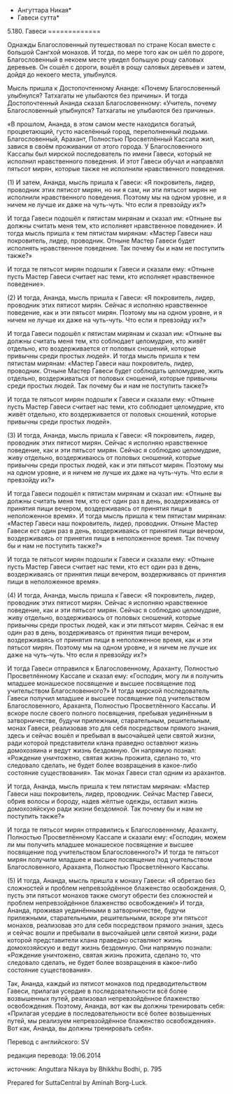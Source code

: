 * Ангуттара Никая*
* Гавеси сутта*

5\.180\. Гавеси
\=\=\=\=\=\=\=\=\=\=\=\=\=

Однажды Благословенный путешествовал по стране Косал вместе с большой Сангхой монахов\. И тогда, по мере того как он шёл по дороге, Благословенный в некоем месте увидел большую рощу саловых деревьев\. Он сошёл с дороги, вошёл в рощу саловых деревьев и затем, дойдя до некоего места, улыбнулся\.

Мысль пришла к Достопочтенному Ананде: «Почему Благословенный улыбнулся? Татхагаты не улыбаются без причины»\. И тогда Достопочтенный Ананда сказал Благословенному: «Учитель, почему Благословенный улыбнулся? Татхагаты не улыбаются без причины»\.

«В прошлом, Ананда, в этом самом месте находился богатый, процветающий, густо населённый город, переполненный людьми\. Благословенный, Арахант, Полностью Просветлённый Кассапа жил, завися в своём проживании от этого города\. У Благословенного Кассапы был мирской последователь по имени Гавеси, который не исполнил нравственного поведения\. И этот Гавеси обучал и направлял пятьсот мирян, которые также не исполнили нравственного поведения\.

\(1\) И затем, Ананда, мысль пришла к Гавеси: «Я покровитель, лидер, проводник этих пятисот мирян, но ни я сам, ни эти пятьсот мирян не исполнили нравственного поведения\. Поэтому мы на одном уровне, и я ничем не лучше их даже на чуть\-чуть\. Что если я превзойду их?»

И тогда Гавеси подошёл к пятистам мирянам и сказал им: «Отныне вы должны считать меня тем, кто исполняет нравственное поведение»\. И тогда мысль пришла к тем пятистам мирянам: «Мастер Гавеси наш покровитель, лидер, проводник\. Отныне Мастер Гавеси будет исполнять нравственное поведение\. Так почему бы и нам не поступить также?»

И тогда те пятьсот мирян подошли к Гавеси и сказали ему: «Отныне пусть Мастер Гавеси считает нас теми, кто исполняет нравственное поведение»\.

\(2\) И тогда, Ананда, мысль пришла к Гавеси: «Я покровитель, лидер, проводник этих пятисот мирян\. Сейчас я исполняю нравственное поведение, как и эти пятьсот мирян\. Поэтому мы на одном уровне, и я ничем не лучше их даже на чуть\-чуть\. Что если я превзойду их?»

И тогда Гавеси подошёл к пятистам мирянам и сказал им: «Отныне вы должны считать меня тем, кто соблюдает целомудрие, кто живёт отдельно, кто воздерживается от половых сношений, которые привычны среди простых людей»\. И тогда мысль пришла к тем пятистам мирянам: «Мастер Гавеси наш покровитель, лидер, проводник\. Отныне Мастер Гавеси будет соблюдать целомудрие, жить отдельно, воздерживаться от половых сношений, которые привычны среди простых людей\. Так почему бы и нам не поступить также?»

И тогда те пятьсот мирян подошли к Гавеси и сказали ему: «Отныне пусть Мастер Гавеси считает нас теми, кто соблюдает целомудрие, кто живёт отдельно, кто воздерживается от половых сношений, которые привычны среди простых людей»\.

\(3\) И тогда, Ананда, мысль пришла к Гавеси: «Я покровитель, лидер, проводник этих пятисот мирян\. Сейчас я исполняю нравственное поведение, как и эти пятьсот мирян\. Сейчас я соблюдаю целомудрие, живу отдельно, воздерживаюсь от половых сношений, которые привычны среди простых людей, как и эти пятьсот мирян\. Поэтому мы на одном уровне, и я ничем не лучше их даже на чуть\-чуть\. Что если я превзойду их?»

И тогда Гавеси подошёл к пятистам мирянам и сказал им: «Отныне вы должны считать меня тем, кто ест один раз в день, воздерживаясь от принятия пищи вечером, воздерживаясь от принятия пищи в неположенное время»\. И тогда мысль пришла к тем пятистам мирянам: «Мастер Гавеси наш покровитель, лидер, проводник\. Отныне Мастер Гавеси ест один раз в день, воздерживаясь от принятия пищи вечером, воздерживаясь от принятия пищи в неположенное время\. Так почему бы и нам не поступить также?»

И тогда те пятьсот мирян подошли к Гавеси и сказали ему: «Отныне пусть Мастер Гавеси считает нас теми, кто ест один раз в день, воздерживаясь от принятия пищи вечером, воздерживаясь от принятия пищи в неположенное время»\.

\(4\) И тогда, Ананда, мысль пришла к Гавеси: «Я покровитель, лидер, проводник этих пятисот мирян\. Сейчас я исполняю нравственное поведение, как и эти пятьсот мирян\. Сейчас я соблюдаю целомудрие, живу отдельно, воздерживаюсь от половых сношений, которые привычны среди простых людей, как и эти пятьсот мирян\. Сейчас я ем один раз в день, воздерживаясь от принятия пищи вечером, воздерживаясь от принятия пищи в неположенное время, как и эти пятьсот мирян\. Поэтому мы на одном уровне, и я ничем не лучше их даже на чуть\-чуть\. Что если я превзойду их?»

И тогда Гавеси отправился к Благословенному, Араханту, Полностью Просветлённому Кассапе и сказал ему: «Господин, могу ли я получить младшее монашеское посвящение и высшее посвящение под учительством Благословенного?» И тогда мирской последователь Гавеси получил младшее и высшее посвящение под учительством Благословенного, Араханта, Полностью Просветлённого Кассапы\. И вскоре после своего полного посвящения, пребывая уединённым в затворничестве, будучи прилежным, старательным, решительным, монах Гавеси, реализовав это для себя посредством прямого знания, здесь и сейчас вошёл и пребывал в высочайшей цели святой жизни, ради которой представители клана праведно оставляют жизнь домохозяина и ведут жизнь бездомную\. Он напрямую познал: «Рождение уничтожено, святая жизнь прожита, сделано то, что следовало сделать, не будет более возвращения в какое\-либо состояние существования»\. Так монах Гавеси стал одним из арахантов\.

И тогда, Ананда, мысль пришла к тем пятистам мирянам: «Мастер Гавеси наш покровитель, лидер, проводник\. Сейчас Мастер Гавеси, обрив волосы и бороду, надев жёлтые одежды, оставил жизнь домохозяйскую ради жизни бездомной\. Так почему бы и нам не поступить также?»

И тогда те пятьсот мирян отправились к Благословенному, Араханту, Полностью Просветлённому Кассапе и сказали ему: «Господин, можем ли мы получить младшее монашеское посвящение и высшее посвящение под учительством Благословенного?» И тогда те пятьсот мирян получили младшее и высшее посвящение под учительством Благословенного, Араханта, Полностью Просветлённого Кассапы\.

\(5\) И тогда, Ананда, мысль пришла к монаху Гавеси: «Я обретаю без сложностей и проблем непревзойдённое блаженство освобождения\. О, пусть эти пятьсот монахов также смогут обрести без сложностей и проблем непревзойдённое блаженство освобождения\!» И тогда, Ананда, проживая уединёнными в затворничестве, будучи прилежными, старательными, решительными, вскоре эти пятьсот монахов, реализовав это для себя посредством прямого знания, здесь и сейчас вошли и пребывали в высочайшей цели святой жизни, ради которой представители клана праведно оставляют жизнь домохозяйскую и ведут жизнь бездомную\. Они напрямую познали: «Рождение уничтожено, святая жизнь прожита, сделано то, что следовало сделать, не будет более возвращения в какое\-либо состояние существования»\.

Так, Ананда, каждый из пятисот монахов под предводительством Гавеси, прилагая усердие в последовательности всё более возвышенных путей, реализовал непревзойдённое блаженство освобождения\. Поэтому, Ананда, вот как вы должны тренировать себя: «Прилагая усердие в последовательности всё более возвышенных путей, мы реализуем непревзойдённое блаженство освобождения»\. Вот как, Ананда, вы должны тренировать себя»\.

Перевод с английского: SV

редакция перевода: 19\.06\.2014

источник: Anguttara Nikaya by Bhikkhu Bodhi, p\. 795

Prepared for SuttaCentral by Aminah Borg\-Luck\.